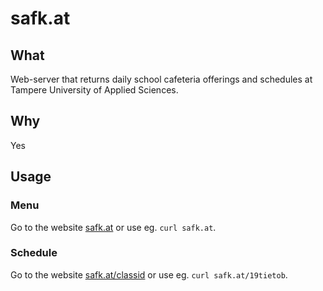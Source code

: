 # safk.at
## What
Web-server that returns daily school cafeteria offerings and schedules at Tampere University of Applied Sciences. 
## Why
Yes
## Usage
### Menu
Go to the website [safk.at](https://safk.at) or use eg. `curl safk.at`.
### Schedule
Go to the website [safk.at/classid](https://safk.at/19tietob) or use eg. `curl safk.at/19tietob`. 
